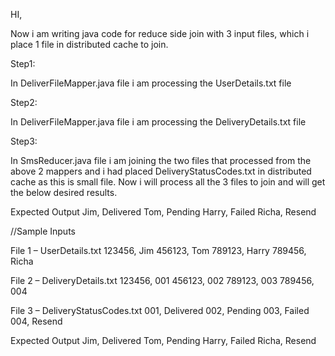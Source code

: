 HI,

Now i am writing java code for reduce side join with 3 input files, which i place 1 file in distributed cache to join.

Step1:

In DeliverFileMapper.java file i am processing the UserDetails.txt file

Step2:

In DeliverFileMapper.java file i am processing the DeliveryDetails.txt file

Step3:

In SmsReducer.java file i am joining the two files that processed from the above 2 mappers and 
i had placed DeliveryStatusCodes.txt in distributed cache as this is small file.
Now i will process all the 3 files to join and will get the below desired results.

Expected Output
Jim, Delivered
Tom, Pending
Harry, Failed
Richa, Resend

 

//Sample Inputs    

File 1 – UserDetails.txt
123456, Jim
456123, Tom
789123, Harry
789456, Richa

File 2 – DeliveryDetails.txt
123456, 001
456123, 002
789123, 003
789456, 004

File 3 – DeliveryStatusCodes.txt
001, Delivered
002, Pending
003, Failed
004, Resend

Expected Output
Jim, Delivered
Tom, Pending
Harry, Failed
Richa, Resend




